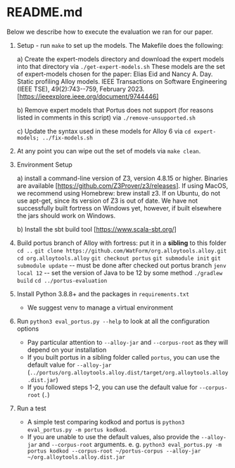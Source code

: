 # README.md

Below we describe how to execute the evaluation we ran for our paper.

1.  Setup - run `make` to set up the models.  The Makefile does the following:

    a) Create the expert-models directory and download the expert models into that directory
    via `./get-expert-models.sh`
    These models are the set of expert-models chosen for the paper:
    Elias Eid and Nancy A. Day. Static profiling Alloy models. IEEE Transactions on Software Engineering (IEEE TSE), 49(2):743--759, February 2023. [https://ieeexplore.ieee.org/document/9744446] 

    b) Remove expert models that Portus does not support (for reasons listed in comments in this script) via `./remove-unsupported.sh`

    c) Update the syntax used in these models for Alloy 6 via `cd expert-models; ../fix-models.sh`

2. At any point you can wipe out the set of models via `make clean`.

3. Environment Setup

    a) install a command-line version of Z3, version 4.8.15 or higher.
    Binaries are available [https://github.com/Z3Prover/z3/releases].
    If using MacOS, we recommend using Homebrew: brew install z3.
    If on Ubuntu, do not use apt-get, since its version of Z3 is out of date.
    We have not successfully built fortress on Windows yet, however, if built elsewhere the jars should work on Windows.

    b) Install the sbt build tool [https://www.scala-sbt.org/]

3. Build portus branch of Alloy with fortress: put it in a **sibling** to this folder
    `cd ..`
    `git clone https://github.com/WatForm/org.alloytools.alloy.git`
    `cd org.alloytools.alloy`
    `git checkout portus`
    `git submodule init`
    `git submodule update`      -- must be done after checked out portus branch
    `jenv local 12`             -- set the version of Java to be 12 by some method
    `./gradlew build`
    `cd ../portus-evaluation`

5. Install Python 3.8.8+ and the packages in `requirements.txt`
    - We suggest venv to manage a virtual environment

6. Run `python3 eval_portus.py --help` to look at all the configuration options
    - Pay particular attention to `--alloy-jar` and `--corpus-root` as they will depend on your installation
    - If you built portus in a sibling folder called `portus`, you can use the default value for `--alloy-jar` (`../portus/org.alloytools.alloy.dist/target/org.alloytools.alloy.dist.jar`)
    - If you followed steps 1-2, you can use the default value for `--corpus-root` (`.`)
    
7. Run a test
    - A simple test comparing kodkod and portus is `python3 eval_portus.py -m portus kodkod`. 
    - If you are unable to use the default values, also provide the `--alloy-jar` and `--corpus-root` arguments. e. g. `python3 eval_portus.py -m portus kodkod --corpus-root ~/portus-corpus --alloy-jar ~/org.alloytools.alloy.dist.jar`